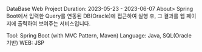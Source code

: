 DataBase Web Project
Duration: 2023-05-23 - 2023-06-07
About>
Spring Boot에서 입력한 Query를 연동된 DB(Oracle)에 접근하여 실행 후, 
그 결과를 웹 페이지에 출력하여 보여주는 서비스입니다.

Tool: Spring Boot (with  MVC Pattern, Maven)
Language: Java, SQL(Oracle 기반)
WEB: JSP

